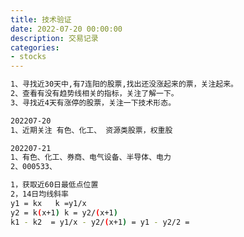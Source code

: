 ```yaml
---
title: 技术验证
date: 2022-07-20 00:00:00
description: 交易记录
categories:
- stocks
---
```


``` bash
1、寻找近30天中,有7连阳的股票,找出还没涨起来的票，关注起来。
2、查看有没有趋势线相关的指标，关注了解一下。
3、寻找近4天有涨停的股票，关注一下技术形态。
```

``` bash
202207-20
1、近期关注 有色、化工、 资源类股票，权重股 
```

``` bash
202207-21
1、有色、化工、券商、电气设备、半导体、电力
2、000533、
```

``` bash
1，获取近60日最低点位置
2，14日均线斜率 
y1 = kx   k =y1/x
y2 = k(x+1) k = y2/(x+1)
k1 - k2  = y1/x - y2/(x+1) = y1 - y2/2 = 
```